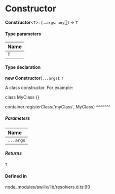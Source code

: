 # Constructor

 **Constructor**<`T`\>: (...`args`: `any`[]) => `T`

#### Type parameters

| Name |
| :------ |
| `T` | `object` |

#### Type declaration

**new Constructor**(`...args`): `T`

A class constructor. For example:

   class MyClass {}

   container.registerClass('myClass', MyClass)
                                      ^^^^^^^

##### Parameters

| Name |
| :------ |
| `...args` | `any`[] |

##### Returns

`T`

#### Defined in

node_modules/awilix/lib/resolvers.d.ts:93
